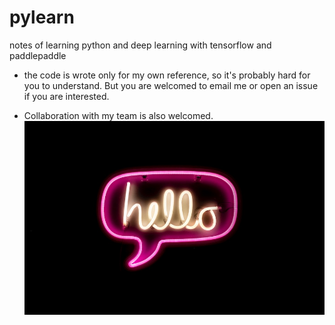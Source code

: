pylearn
=======

notes of learning python and deep learning with tensorflow and paddlepaddle

* the code is wrote only for my own reference, so it's probably hard for you to understand. But you are welcomed to email me or open an issue if you are interested. 

* Collaboration with my team is also welcomed. 
 ![](history-of-hello-feature-image.jpg)
